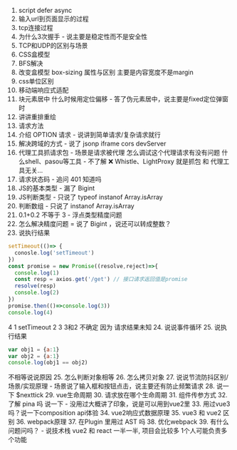 1. script defer async 
2. 输入url到页面显示的过程
3. tcp连接过程
4. 为什么3次握手 - 说主要是稳定性而不是安全性
5. TCP和UDP的区别与场景
6. CSS盒模型
7. BFS解决
8. 改变盒模型 box-sizing 属性与区别 主要是内容宽度不是margin
9. css单位区别
10. 移动端响应式适配
11. 块元素居中 什么时候用定位偏移 - 答了伪元素居中，说主要是fixed定位弹窗时
12. 讲讲重排重绘
13. 请求方法
14. 介绍 OPTION 请求 - 说讲到简单请求/复杂请求就行
15. 解决跨域的方式 - 说了 jsonp iframe cors devServer
16. 代理工具抓请求包 - 场景是请求被代理 怎么调试这个代理请求有没有问题 什么shell、pasou等工具 - 不了解 ❌
  Whistle、LightProxy 就是抓包 和 代理工具无关...
17. 请求状态码 - 追问 401 知道吗
18. JS的基本类型 - 漏了 Bigint
19. JS判断类型 - 只说了 typeof instanof Array.isArray
20. 判断数组 - 只说了 instanof Array.isArray
21. 0.1+0.2 不等于 3 - 浮点类型精度问题
22. 怎么解决精度问题 = 说了 Bigint ，说还可以转成整数？
23. 说执行结果
```js
setTimeout(()=> {
  conosle.log('setTimeout')
})
const promise = new Promise((resolve,reject)=>{
  console.log(1)
  const resp = axios.get('/get') // 接口请求返回值是promise
  resolve(resp)
  console.log(2)
})
promise.then(()=>console.log(3))
console.log(4)
```
4 1 setTimeout 2  3 
3和2 不确定 因为 请求结果未知
24. 说说事件循环
25. 说执行结果
```js
var obj1 = {a:1}
var obj2 = {a:1}
console.log(obj1 == obj2)
```
不相等说说原因
25. 怎么判断对象相等
26. 怎么拷贝对象
27. 说说节流防抖区别/场景/实现原理 - 场景说了输入框和按钮点击，说主要还有防止频繁请求
28. 说一下 $nexttick
29. vue生命周期
30. 请求放在哪个生命周期
31. 组件传参方式
32. 了解 pina 吗 说一下 - 没用过大概讲了印象，说是可以用到vue2里
33. 用过vue3吗？说一下composition api体验
34. vue2响应式数据原理
35. vue3 和 vue2 区别
36. webpack原理
37. 在Plugin 里用过 AST 吗
38. 优化webpack
39. 有什么问题问吗？ - 说技术栈 vue2 和 react 一半一半, 项目会比较多 1个人可能负责多个功能

